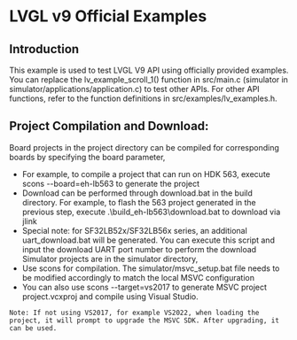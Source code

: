 # LVGL v9 Official Examples
## Introduction
This example is used to test LVGL V9 API using officially provided examples.
You can replace the lv_example_scroll_1() function in src/main.c (simulator in simulator/applications/application.c) to test other APIs.
For other API functions, refer to the function definitions in src/examples/lv_examples.h.

## Project Compilation and Download:
Board projects in the project directory can be compiled for corresponding boards by specifying the board parameter,
- For example, to compile a project that can run on HDK 563, execute scons --board=eh-lb563 to generate the project
- Download can be performed through download.bat in the build directory. For example, to flash the 563 project generated in the previous step, execute .\build_eh-lb563\download.bat to download via jlink
- Special note: for SF32LB52x/SF32LB56x series, an additional uart_download.bat will be generated. You can execute this script and input the download UART port number to perform the download
Simulator projects are in the simulator directory,
- Use scons for compilation. The simulator/msvc_setup.bat file needs to be modified accordingly to match the local MSVC configuration
- You can also use scons --target=vs2017 to generate MSVC project project.vcxproj and compile using Visual Studio.

```{note}
Note: If not using VS2017, for example VS2022, when loading the project, it will prompt to upgrade the MSVC SDK. After upgrading, it can be used.
```